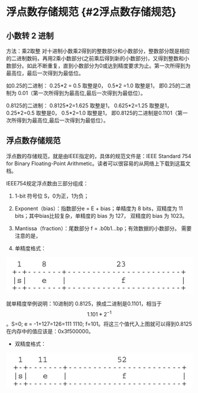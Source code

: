 # 浮点数存储规范 {#2浮点数存储规范}

## 小数转 2 进制

方法：乘2取整 对十进制小数乘2得到的整数部分和小数部分，整数部分既是相应的二进制数码，再用2乘小数部分\(之前乘后得到新的小数部分\)，又得到整数和小数部分。如此不断重复，直到小数部分为0或达到精度要求为止。第一次所得到为最高位，最后一次得到为最低位。

如0.25的二进制： 0.25\*2 = 0.5 取整是0， 0.5\*2 =1.0 取整是1， 即0.25的二进制为 0.01（第一次所得到为最高位,最后一次得到为最低位）。

0.8125的二进制： 0.8125\*2=1.625 取整是1， 0.625\*2=1.25 取整是1， 0.25\*2=0.5 取整是0， 0.5\*2=1.0 取整是1， 即0.8125的二进制是0.1101（第一次所得到为最高位,最后一次得到为最低位）。

## 浮点数存储规范

浮点数的存储规范，就是由IEEE指定的，具体的规范文件是：IEEE Standard 754 for Binary Floating-Point Arithmetic。读者可以很容易的从网络上下载到这篇文档。

IEEE754规定浮点数由三部分组成：

1. 1-bit 符号位 S，0为正，1为负；
2. Exponent（bias）：指数部分e = E + bias；单精度为 8 bits，双精度为 11 bits；其中bias比较复杂，单精度的 bias 为 127， 双精度的 bias 为 1023。
3. Mantissa（fraction）：尾数部分 f = .b0b1...bp；有效数据的小数部分。 需要注意的是，

4. 单精度格式：

![](/assets/选区_116.png)

就单精度举例说明：10进制的 0.8125，换成二进制是0.1101，相当于$$1.101*2^{-1}$$。S=0; e = -1+127=126=111 1110; f=101。将这三个值代入上图就可以得到0.8125在内存中的值应该是：0x3f500000。

* 双精度格式：

![](/assets/选区_117.png)

